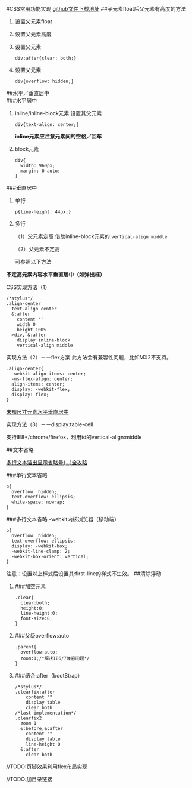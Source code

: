 #CSS常用功能实现
[github文件下载地址](https://github.com/JulieLee77/units)
##子元素float后父元素有高度的方法
1. 设置父元素float
2. 设置父元素高度
3. 设置父元素

	```
	div:after{clear: both;}
	```
4. 设置父元素

	```
	div{overflow: hidden;}
	```
	
##水平／垂直居中	
###水平居中
1. inline/inline-block元素
	设置其父元素
	
	```
	div{text-align: center;}
	```
	**inline元素应注意元素间的空格／回车**
2. block元素

	```
	div{
      width: 960px;
      margin: 0 auto;
    }  
	```
	
###垂直居中
1. 单行

	```
	p{line-height: 44px;}
	```
2. 多行

	（1）父元素定高
	借助inline-block元素的 `vertical-align middle`

	（2）父元素不定高
	
	可参照以下方法
	
**不定高元素内容水平垂直居中（如弹出框）**

CSS实现方法（1）

```
/*stylus*/
.align-center
  text-align center
  &:after
    content ''
    width 0
    height 100%
  >div, &:after
    display inline-block
    vertical-align middle	
```
实现方法（2）－－flex方案
此方法会有兼容性问题，比如MX2不支持。

```
.align-center{
  -webkit-align-items: center;
  -ms-flex-align: center;
  align-items: center;
  display: -webkit-flex;
  display: flex;
}  
```
[未知尺寸元素水平垂直居中](http://demo.doyoe.com/css/alignment/)

实现方法（3）－－display:table-cell

支持IE8+/chrome/firefox，利用td的vertical-align:middle

##文本省略

[多行文本溢出显示省略号(…)全攻略](http://www.css88.com/archives/5206) 

###单行文本省略
```
p{
  overflow: hidden;
  text-overflow: ellipsis;
  white-space: nowrap;
}  
``` 

###多行文本省略
-webkit内核浏览器（移动端）

```
p{
  overflow: hidden;
  text-overflow: ellipsis;
  display: -webkit-box;
  -webkit-line-clamp: 2;
  -webkit-box-orient: vertical;
}  
```
注意：设置以上样式后设置其:first-line的样式不生效。
##清除浮动
1. ###加空元素
	```
	.clear{
	  clear:both;
	  height:0;
	  line-height:0;
	  font-size:0;
	}
	```
2. ###父级overflow:auto
	```
	.parent{
	  overflow:auto;
	  zoom:1;/*解决IE6/7兼容问题*/
	}
	```
3. ###结合:after（bootStrap）
	```
	/*stylus*/
	.clearfix:after
	    content ""
	    display table
	    clear both
	/*last implementation*/ 
	.clearfix2
	  zoom 1
	  &:before,&:after
	    content ""
	    display table
	    line-height 0
	  &:after
	    clear both     
	 ```

//TODO:页脚效果利用flex布局实现

//TODO:加目录链接

